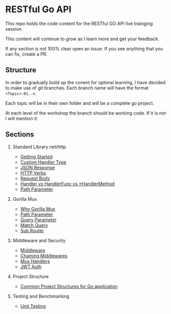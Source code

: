 # RESTful Go API
This repo holds the code content for the RESTful GO API live trainging session.

This content will continue to grow as I learn more and get your feedback.

If any section is not 100% clear open an issue. If you see anything that you can fix, create a PR.

## Structure
In order to gradually build up the conent for optimal learning, I have decided to make use of git branches. Each branch name will have the format `<Topic>-01..n`.

Each topic will be in their own folder and will be a complete go project.

At each level of the workshop the branch should be working code. If it is not I will mention it.

## Sections

1. Standard Library net/http
    - [Getting Started](https://github.com/moficodes/restful-go-api/tree/standard-library-net-http-01/api-with-net-http#run-the-example)
    - [Custom Handler Type](https://github.com/moficodes/restful-go-api/tree/standard-library-net-http-02/api-with-net-http#why-a-struct)
    - [JSON Response](https://github.com/moficodes/restful-go-api/tree/standard-library-net-http-03/api-with-net-http#json)
    - [HTTP Verbs](https://github.com/moficodes/restful-go-api/tree/standard-library-net-http-04/api-with-net-http#http-verbs)
    - [Request Body](https://github.com/moficodes/restful-go-api/tree/standard-library-net-http-05/api-with-net-http#rest-routes)
    - [Handler vs HandlerFunc vs *HandlerMethod](https://github.com/moficodes/restful-go-api/tree/standard-library-net-http-06/api-with-net-http#handler-vs-handlerfunc-vs-handlermethod)
    - [Path Parameter](https://github.com/moficodes/restful-go-api/tree/standard-library-net-http-07/api-with-net-http#path-parameter)
  
2. Gorilla Mux
    - [Why Gorilla Mux](https://github.com/moficodes/restful-go-api/tree/gorilla-mux-01/api-with-gorilla-mux#why-gorilla-mux)
    - [Path Parameter](https://github.com/moficodes/restful-go-api/tree/gorilla-mux-02/api-with-gorilla-mux#path-params)
    - [Query Parameter](https://github.com/moficodes/restful-go-api/tree/gorilla-mux-03/api-with-gorilla-mux#query-parameters)
    - [Match Query](https://github.com/moficodes/restful-go-api/tree/gorilla-mux-04/api-with-gorilla-mux#match-query)
    - [Sub Router](https://github.com/moficodes/restful-go-api/tree/gorilla-mux-05/api-with-gorilla-mux#sub-router)

3. Middleware and Security

    - [Middleware](https://github.com/moficodes/restful-go-api/tree/middleware-security-01/middleware-security#middleware)
    - [Chaining Middlewares](https://github.com/moficodes/restful-go-api/tree/middleware-security-02/middleware-security#chaining-middlewares)
    - [Mux Handlers](https://github.com/moficodes/restful-go-api/tree/middleware-security-03/middleware-security#mux-handlers)
    - [JWT Auth](https://github.com/moficodes/restful-go-api/tree/middleware-security-04/middleware-security#jwt-authentication)

4. Project Structure
    - [Common Project Structures for Go application](https://github.com/moficodes/restful-go-api/tree/project-structure-01/project-structure)

5. Testing and Benchmarking
    - [Unit Testing](https://github.com/moficodes/restful-go-api/tree/testing-benchmarking-01/testing-benchmark)
